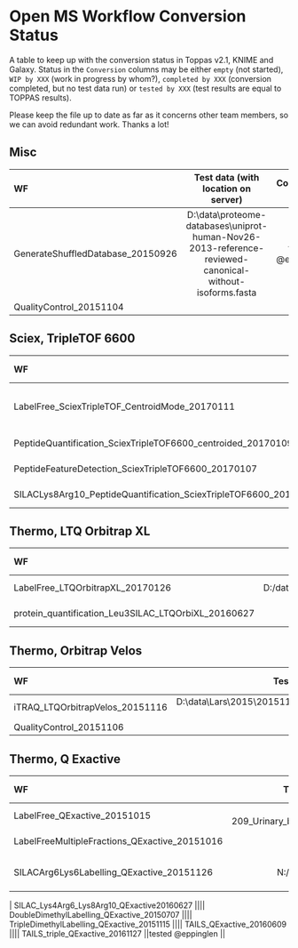 # Open MS Workflow Conversion Status

A table to keep up with the conversion status in Toppas v2.1, KNIME and Galaxy. Status in the `Conversion` columns may be either `empty` (not started), `WIP by XXX` (work in progress by whom?), `completed by XXX` (conversion completed, but no test data run) or `tested by XXX` (test results are equal to TOPPAS results).

Please keep the file up to date as far as it concerns other team members, so we can avoid redundant work. Thanks a lot!

## Misc
WF | Test data (with location on server) | Conversion v2.1 | Conversion KNIME | Conversion Galaxy
:-- | :--: | :--: | :--: | :--:
GenerateShuffledDatabase_20150926 |D:\data\proteome-databases\uniprot-human-Nov26-2013-reference-reviewed-canonical-without-isoforms.fasta |tested @eppinglen |tested @eppinglen |
QualityControl_20151104 | |||

## Sciex, TripleTOF 6600
WF | Test data with location on N: | Conversion v2.1 | Conversion KNIME | Conversion Galaxy
:-- | :--: | :--: | :--: | :--:
LabelFree_SciexTripleTOF_CentroidMode_20170111 |D:\data\Lars\20160121_LabelFree_SciexTripleTOF6600_Yasset\data\Yasset Perez-Riverol - 140702_0002_DC2ac_6600_G2_DDA1-DC2ac_6600_G2_DDA1.mzML,D:\data\proteome-databases-OpenMS\uniprot-koli-k12-nov24-2011-plus-shuffled.fasta |tested @eppinglen|tested @eppinglen|
PeptideQuantification_SciexTripleTOF6600_centroided_20170109 |D:\data\Lars\20160121_LabelFree_SciexTripleTOF6600_Yasset\data\Yasset Perez-Riverol - 140702_0002_DC2ac_6600_G2_DDA1-DC2ac_6600_G2_DDA1.mzML|tested @eppinglen|tested @eppinglen|
PeptideFeatureDetection_SciexTripleTOF6600_20170107 |D:\data\Lars\2015\20150709_FixedRatio_TripleTOF_Joern\data\SILAC_1_2000_3000.mzML|tested @eppinglen|tested @eppinglen|
SILACLys8Arg10_PeptideQuantification_SciexTripleTOF6600_20170107 |D:\data\Lars\2015\20150709_FixedRatio_TripleTOF_Joern\peptide_id\TOPPAS_out\004-PeakPickerHiRes-out\SILAC_2.mzML|tested @eppinglen|tested @eppinglen|

## Thermo, LTQ Orbitrap XL
WF | Test data with location on N: | Conversion v2.1 | Conversion KNIME | Conversion Galaxy
:-- | :--: | :--: | :--: | :--:
LabelFree_LTQOrbitrapXL_20170126 | D:/data/Lars/2015/20151111_BookChapterRSC/label_free/strepto_human_mix/data | tested @eppinglen ||
protein_quantification_Leu3SILAC_LTQOrbiXL_20160627 | N:/BM/BM40-48_Marius-Hefe | tested @eppinglen ||

## Thermo, Orbitrap Velos
WF | Test data with location on N: | Conversion v2.1 | Conversion KNIME | Conversion Galaxy
:-- | :--: | :--: | :--: | :--:
iTRAQ_LTQOrbitrapVelos_20151116 |D:\data\Lars\2015\20151111_BookChapterRSC\iTRAQ\PXD001265\|tested @eppinglen |tested @eppinglen |
QualityControl_20151106 ||||

## Thermo, Q Exactive
WF | Test data with location on N: | Conversion v2.1 | Conversion KNIME | Conversion Galaxy
:-- | :--: | :--: | :--: | :--:
LabelFree_QExactive_20151015 |N:\UK\UK181-209_Urinary_biomarkers_individual_samples_labelfree | tested @eppinglen |tested @eppinglen|
LabelFreeMultipleFractions_QExactive_20151016  | | WIP @Stortebecker ||
SILACArg6Lys6Labelling_QExactive_20151126 |N:/ST/ST895_908/ST897.mzML|tested @eppinglen|tested @eppinglen (diff:sp|Q9NQP4|PFD4_HUMAN
 |
SILAC_Lys4Arg6_Lys8Arg10_QExactive20160627 |||| 
DoubleDimethylLabelling_QExactive_20150707 ||||
TripleDimethylLabelling_QExactive_20151115 ||||
TAILS_QExactive_20160609 ||||
TAILS_triple_QExactive_20161127 ||tested @eppinglen ||

